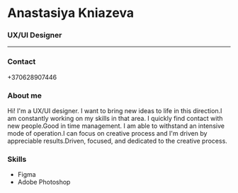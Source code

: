 # Anastasiya Kniazeva
### UX/UI Designer
----
### Contact
+370628907446
### About me
Hi! I'm a UX/UI designer. I want to bring new ideas to life in this direction.l am constantly working on my skills in that area. I quickly find contact with new people.Good in time management. I am able to withstand an intensive mode of operation.I can focus on creative process and I'm driven by appreciable results.Driven, focused, and dedicated to the creative process.
### Skills 
- Figma
- Adobe Photoshop
